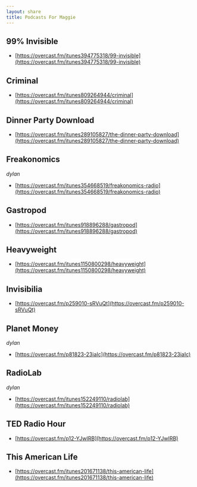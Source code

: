 ```yaml
---
layout: share
title: Podcasts For Maggie
---
```


## 99% Invisible
* [https://overcast.fm/itunes394775318/99-invisible](https://overcast.fm/itunes394775318/99-invisible)

## Criminal
* [https://overcast.fm/itunes809264944/criminal](https://overcast.fm/itunes809264944/criminal)

## Dinner Party Download
* [https://overcast.fm/itunes289105827/the-dinner-party-download](https://overcast.fm/itunes289105827/the-dinner-party-download)

## Freakonomics 
*dylan*
* [https://overcast.fm/itunes354668519/freakonomics-radio](https://overcast.fm/itunes354668519/freakonomics-radio)

## Gastropod
* [https://overcast.fm/itunes918896288/gastropod](https://overcast.fm/itunes918896288/gastropod)

## Heavyweight
* [https://overcast.fm/itunes1150800298/heavyweight](https://overcast.fm/itunes1150800298/heavyweight)

## Invisibilia
* [https://overcast.fm/p259010-sRVuQt](https://overcast.fm/p259010-sRVuQt)

## Planet Money
*dylan*
* [https://overcast.fm/p81823-23iaIc](https://overcast.fm/p81823-23iaIc)

## RadioLab
*dylan*
* [https://overcast.fm/itunes152249110/radiolab](https://overcast.fm/itunes152249110/radiolab)

## TED Radio Hour
* [https://overcast.fm/p12-YJwIRB](https://overcast.fm/p12-YJwIRB)

## This American Life
* [https://overcast.fm/itunes201671138/this-american-life](https://overcast.fm/itunes201671138/this-american-life)